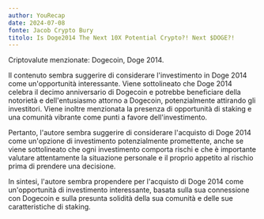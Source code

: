 ```yaml
---
author: YouRecap
date: 2024-07-08
fonte: Jacob Crypto Bury
titolo: Is Doge2014 The Next 10X Potential Crypto?! Next $DOGE?!
---
```


Criptovalute menzionate: Dogecoin, Doge 2014.

Il contenuto sembra suggerire di considerare l'investimento in Doge 2014 come un'opportunità interessante. Viene sottolineato che Doge 2014 celebra il decimo anniversario di Dogecoin e potrebbe beneficiare della notorietà e dell'entusiasmo attorno a Dogecoin, potenzialmente attirando gli investitori. Viene inoltre menzionata la presenza di opportunità di staking e una comunità vibrante come punti a favore dell'investimento.

Pertanto, l'autore sembra suggerire di considerare l'acquisto di Doge 2014 come un'opzione di investimento potenzialmente promettente, anche se viene sottolineato che ogni investimento comporta rischi e che è importante valutare attentamente la situazione personale e il proprio appetito al rischio prima di prendere una decisione.

In sintesi, l'autore sembra propendere per l'acquisto di Doge 2014 come un'opportunità di investimento interessante, basata sulla sua connessione con Dogecoin e sulla presunta solidità della sua comunità e delle sue caratteristiche di staking.
